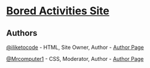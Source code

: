 # [Bored Activities Site](https://iliketocode.github.io/bored/)

## Authors
[@iliketocode](https://github.com/iliketocode/) - HTML, Site Owner, Author - [Author Page](http://iliketocode.github.io/bored/authors/iliketocode.html)

[@Mrcomputer1](https://github.com/Mrcomputer1/) - CSS, Moderator, Author - [Author Page](http://iliketocode.github.io/bored/authors/mrcomputer1.html)
